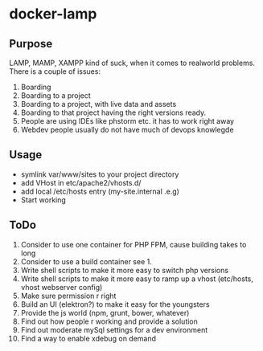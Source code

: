 # docker-lamp

## Purpose
LAMP, MAMP, XAMPP kind of suck, when it comes to realworld problems. There is a couple of issues:
1. Boarding
2. Boarding to a project
3. Boarding to a project, with live data and assets
4. Boarding to that project having the right versions ready.
5. People are using IDEs like phstorm etc. it has to work right away
6. Webdev people usually do not have much of devops knowlegde

## Usage
 - symlink var/www/sites to your project directory
 - add VHost in etc/apache2/vhosts.d/
 - add local /etc/hosts entry (my-site.internal .e.g)
 - Start working

## ToDo
1. Consider to use one container for PHP FPM, cause building takes to long
2. Consider to use a build container see 1.
3. Write shell scripts to make it more easy to switch php versions
4. Write shell scripts to make it more easy to ramp up a vhost (etc/hosts, vhost webserver config)
5. Make sure permission r right
6. Build an UI (elektron?) to make it easy for the youngsters
7. Provide the js world (npm, grunt, bower, whatever)
8. Find out how people r working and provide a solution
9. Find out moderate mySql settings for a dev environment
10. Find a way to enable xdebug on demand 

